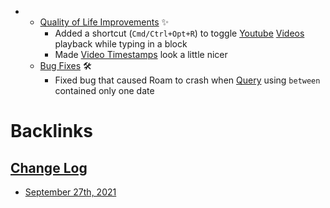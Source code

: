 - 
    - [Quality of Life Improvements](<Quality of Life Improvements.md>) ✨
        - Added a shortcut (`Cmd/Ctrl+Opt+R`) to toggle [Youtube](<Youtube.md>) [Videos](<Videos.md>) playback while typing in a block
        - Made [Video Timestamps](<Video Timestamps.md>) look a little nicer
    - [Bug Fixes](<Bug Fixes.md>)  🛠
        - Fixed bug that caused Roam to crash when [Query](<Query.md>) using `between` contained only one date

# Backlinks
## [Change Log](<Change Log.md>)
- [September 27th, 2021](<September 27th, 2021.md>)

